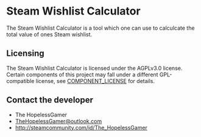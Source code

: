 # Steam Wishlist Calculator
The Steam Wishlist Calculator is a tool which one can use to calculcate the total value of ones Steam wishlist.

## Licensing
The Steam Wishlist Calculator is licensed under the AGPLv3.0 license. Certain components of this project may fall under a different GPL-compatible license, see [COMPONENT_LICENSE](COMPONENT_LICENSE) for details.

## Contact the developer
- The HopelessGamer
- TheHopelessGamer@outlook.com
- http://steamcommunity.com/id/The_HopelessGamer
